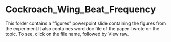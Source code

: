 # Cockroach_Wing_Beat_Frequency

This folder contains a "figures" powerpoint slide containing the figures from the experiment.It also containes word doc file of the paper I wrote on the topic. To see, click on the file name, followed by View raw.
